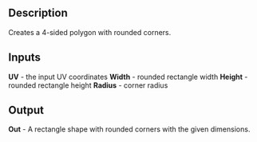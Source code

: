 ## Description
Creates a 4-sided polygon with rounded corners.

## Inputs
**UV** - the input UV coordinates
**Width** - rounded rectangle width
**Height** - rounded rectangle height
**Radius** - corner radius

## Output
**Out** - A rectangle shape with rounded corners with the given dimensions.